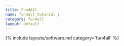 ```yaml
---
title: Fun4All
name: fun4all_tutorial_1
category: fun4all
layout: default
---
```


{% include layouts/software.md category='fun4all' %}

